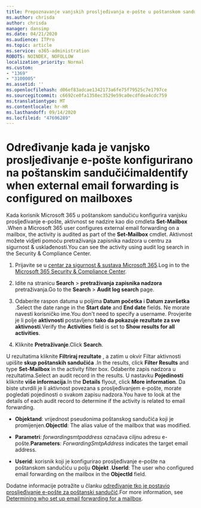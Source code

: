 ```yaml
---
title: Prepoznavanje vanjskih prosljeđivanja e-pošte u poštanskom sandučiću u evidenciji nadzora
ms.author: chrisda
author: chrisda
manager: dansimp
ms.date: 04/21/2020
ms.audience: ITPro
ms.topic: article
ms.service: o365-administration
ROBOTS: NOINDEX, NOFOLLOW
localization_priority: Normal
ms.custom:
- "1369"
- "3100005"
ms.assetid: ''
ms.openlocfilehash: d06ef83adcae1342173a6fe75f79525c7e1797ce
ms.sourcegitcommit: c6692ce0fa1358ec3529e59ca0ecdfdea4cdc759
ms.translationtype: MT
ms.contentlocale: hr-HR
ms.lasthandoff: 09/14/2020
ms.locfileid: "47696289"
---
```

# <a name="identify-when-external-email-forwarding-is-configured-on-mailboxes"></a><span data-ttu-id="13c1e-102">Određivanje kada je vanjsko prosljeđivanje e-pošte konfigurirano na poštanskim sandučićima</span><span class="sxs-lookup"><span data-stu-id="13c1e-102">Identify when external email forwarding is configured on mailboxes</span></span>

<span data-ttu-id="13c1e-103">Kada korisnik Microsoft 365 u poštanskom sandučiću konfigurira vanjsku prosljeđivanje e-pošte, aktivnost se nadzire kao dio cmdleta **Set-Mailbox** .</span><span class="sxs-lookup"><span data-stu-id="13c1e-103">When a Microsoft 365 user configures external email forwarding on a mailbox, the activity is audited as part of the **Set-Mailbox** cmdlet.</span></span> <span data-ttu-id="13c1e-104">Aktivnost možete vidjeti pomoću pretraživanja zapisnika nadzora u centru za sigurnost & usklađenosti.</span><span class="sxs-lookup"><span data-stu-id="13c1e-104">You can see the activity using audit log search in the Security & Compliance Center.</span></span>

1. <span data-ttu-id="13c1e-105">Prijavite se u [centar za sigurnost & sustava Microsoft 365](https://protection.office.com/).</span><span class="sxs-lookup"><span data-stu-id="13c1e-105">Log in to the [Microsoft 365 Security & Compliance Center](https://protection.office.com/).</span></span>

2. <span data-ttu-id="13c1e-106">Idite na stranicu **Search**  >  **pretraživanja zapisnika nadzora** pretraživanja.</span><span class="sxs-lookup"><span data-stu-id="13c1e-106">Go to the **Search** > **Audit log search** page.</span></span>

3. <span data-ttu-id="13c1e-107">Odaberite raspon datuma u poljima **Datum početka** i **Datum završetka** .</span><span class="sxs-lookup"><span data-stu-id="13c1e-107">Select the date range in the **Start date** and **End date** fields.</span></span> <span data-ttu-id="13c1e-108">Ne morate navesti korisničko ime.</span><span class="sxs-lookup"><span data-stu-id="13c1e-108">You don't need to specify a username.</span></span> <span data-ttu-id="13c1e-109">Provjerite je li polje **aktivnosti** postavljeno **tako da pokazuje rezultate za sve aktivnosti**.</span><span class="sxs-lookup"><span data-stu-id="13c1e-109">Verify the **Activities** field is set to **Show results for all activities**.</span></span>

4. <span data-ttu-id="13c1e-110">Kliknite **Pretraživanje**.</span><span class="sxs-lookup"><span data-stu-id="13c1e-110">Click **Search**.</span></span>

<span data-ttu-id="13c1e-111">U rezultatima kliknite **Filtriraj rezultate** , a zatim u okvir Filtar aktivnosti upišite **skup poštanskih sandučića** .</span><span class="sxs-lookup"><span data-stu-id="13c1e-111">In the results, click **Filter Results** and type **Set-Mailbox** in the activity filter box.</span></span> <span data-ttu-id="13c1e-112">Odaberite zapis nadzora u rezultatima.</span><span class="sxs-lookup"><span data-stu-id="13c1e-112">Select an audit record in the results.</span></span> <span data-ttu-id="13c1e-113">U nastavku **Pojedinosti** kliknite **više informacija**.</span><span class="sxs-lookup"><span data-stu-id="13c1e-113">In the **Details** flyout, click **More information**.</span></span> <span data-ttu-id="13c1e-114">Da biste utvrdili je li aktivnost povezana s prosljeđivanjem e-pošte, morate pogledati pojedinosti o svakom zapisu nadzora.</span><span class="sxs-lookup"><span data-stu-id="13c1e-114">You have to look at the details of each audit record to determine if the activity is related to email forwarding.</span></span>

- <span data-ttu-id="13c1e-115">**Objektand**: vrijednost pseudonima poštanskog sandučića koji je promijenjen.</span><span class="sxs-lookup"><span data-stu-id="13c1e-115">**ObjectId**: The alias value of the mailbox that was modified.</span></span>

- <span data-ttu-id="13c1e-116">**Parametri**: _forwardingsmtpaddress_ označava ciljnu adresu e-pošte.</span><span class="sxs-lookup"><span data-stu-id="13c1e-116">**Parameters**: _ForwardingSmtpAddress_ indicates the target email address.</span></span>

- <span data-ttu-id="13c1e-117">**Userid**: korisnik koji je konfigurirao prosljeđivanje e-pošte na poštanskom sandučiću u polju **Objekt** .</span><span class="sxs-lookup"><span data-stu-id="13c1e-117">**UserId**: The user who configured email forwarding on the mailbox in the **ObjectId** field.</span></span>

<span data-ttu-id="13c1e-118">Dodatne informacije potražite u članku [određivanje tko je postavio prosljeđivanje e-pošte za poštanski sandučić](https://docs.microsoft.com/microsoft-365/compliance/auditing-troubleshooting-scenarios#determine-who-set-up-email-forwarding-for-a-mailbox).</span><span class="sxs-lookup"><span data-stu-id="13c1e-118">For more information, see [Determining who set up email forwarding for a mailbox](https://docs.microsoft.com/microsoft-365/compliance/auditing-troubleshooting-scenarios#determine-who-set-up-email-forwarding-for-a-mailbox).</span></span>
